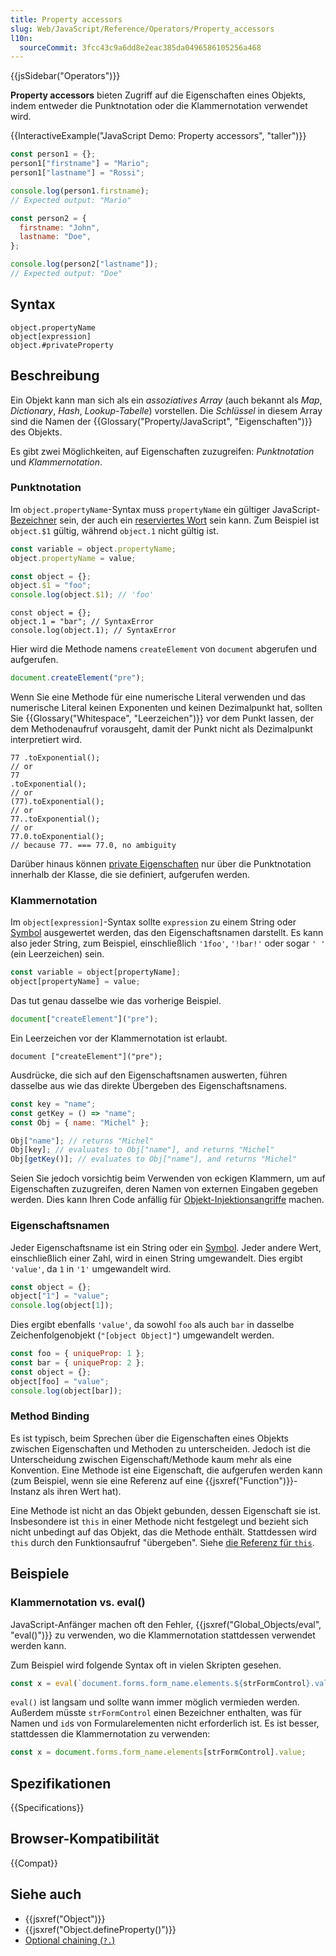 ```yaml
---
title: Property accessors
slug: Web/JavaScript/Reference/Operators/Property_accessors
l10n:
  sourceCommit: 3fcc43c9a6dd8e2eac385da0496586105256a468
---
```


{{jsSidebar("Operators")}}

**Property accessors** bieten Zugriff auf die Eigenschaften eines Objekts, indem entweder die Punktnotation oder die Klammernotation verwendet wird.

{{InteractiveExample("JavaScript Demo: Property accessors", "taller")}}

```js interactive-example
const person1 = {};
person1["firstname"] = "Mario";
person1["lastname"] = "Rossi";

console.log(person1.firstname);
// Expected output: "Mario"

const person2 = {
  firstname: "John",
  lastname: "Doe",
};

console.log(person2["lastname"]);
// Expected output: "Doe"
```

## Syntax

```js-nolint
object.propertyName
object[expression]
object.#privateProperty
```

## Beschreibung

Ein Objekt kann man sich als ein _assoziatives Array_ (auch bekannt als _Map_, _Dictionary_, _Hash_, _Lookup-Tabelle_) vorstellen. Die _Schlüssel_ in diesem Array sind die Namen der {{Glossary("Property/JavaScript", "Eigenschaften")}} des Objekts.

Es gibt zwei Möglichkeiten, auf Eigenschaften zuzugreifen: _Punktnotation_ und _Klammernotation_.

### Punktnotation

Im `object.propertyName`-Syntax muss `propertyName` ein gültiger JavaScript-[Bezeichner](/de/docs/Web/JavaScript/Reference/Lexical_grammar#identifiers) sein, der auch ein [reserviertes Wort](/de/docs/Web/JavaScript/Reference/Lexical_grammar#keywords) sein kann. Zum Beispiel ist `object.$1` gültig, während `object.1` nicht gültig ist.

```js
const variable = object.propertyName;
object.propertyName = value;
```

```js
const object = {};
object.$1 = "foo";
console.log(object.$1); // 'foo'
```

```js-nolint example-bad
const object = {};
object.1 = "bar"; // SyntaxError
console.log(object.1); // SyntaxError
```

Hier wird die Methode namens `createElement` von `document` abgerufen und aufgerufen.

```js
document.createElement("pre");
```

Wenn Sie eine Methode für eine numerische Literal verwenden und das numerische Literal keinen Exponenten und keinen Dezimalpunkt hat, sollten Sie {{Glossary("Whitespace", "Leerzeichen")}} vor dem Punkt lassen, der dem Methodenaufruf vorausgeht, damit der Punkt nicht als Dezimalpunkt interpretiert wird.

```js-nolint
77 .toExponential();
// or
77
.toExponential();
// or
(77).toExponential();
// or
77..toExponential();
// or
77.0.toExponential();
// because 77. === 77.0, no ambiguity
```

Darüber hinaus können [private Eigenschaften](/de/docs/Web/JavaScript/Reference/Classes/Private_properties) nur über die Punktnotation innerhalb der Klasse, die sie definiert, aufgerufen werden.

### Klammernotation

Im `object[expression]`-Syntax sollte `expression` zu einem String oder [Symbol](/de/docs/Web/JavaScript/Reference/Global_Objects/Symbol) ausgewertet werden, das den Eigenschaftsnamen darstellt. Es kann also jeder String, zum Beispiel, einschließlich `'1foo'`, `'!bar!'` oder sogar `' '` (ein Leerzeichen) sein.

```js
const variable = object[propertyName];
object[propertyName] = value;
```

Das tut genau dasselbe wie das vorherige Beispiel.

```js
document["createElement"]("pre");
```

Ein Leerzeichen vor der Klammernotation ist erlaubt.

```js-nolint
document ["createElement"]("pre");
```

Ausdrücke, die sich auf den Eigenschaftsnamen auswerten, führen dasselbe aus wie das direkte Übergeben des Eigenschaftsnamens.

```js
const key = "name";
const getKey = () => "name";
const Obj = { name: "Michel" };

Obj["name"]; // returns "Michel"
Obj[key]; // evaluates to Obj["name"], and returns "Michel"
Obj[getKey()]; // evaluates to Obj["name"], and returns "Michel"
```

Seien Sie jedoch vorsichtig beim Verwenden von eckigen Klammern, um auf Eigenschaften zuzugreifen, deren Namen von externen Eingaben gegeben werden. Dies kann Ihren Code anfällig für [Objekt-Injektionsangriffe](https://github.com/eslint-community/eslint-plugin-security/blob/main/docs/the-dangers-of-square-bracket-notation.md) machen.

### Eigenschaftsnamen

Jeder Eigenschaftsname ist ein String oder ein [Symbol](/de/docs/Web/JavaScript/Reference/Global_Objects/Symbol). Jeder andere Wert, einschließlich einer Zahl, wird in einen String umgewandelt. Dies ergibt `'value'`, da `1` in `'1'` umgewandelt wird.

```js
const object = {};
object["1"] = "value";
console.log(object[1]);
```

Dies ergibt ebenfalls `'value'`, da sowohl `foo` als auch `bar` in dasselbe Zeichenfolgenobjekt (`"[object Object]"`) umgewandelt werden.

```js
const foo = { uniqueProp: 1 };
const bar = { uniqueProp: 2 };
const object = {};
object[foo] = "value";
console.log(object[bar]);
```

### Method Binding

Es ist typisch, beim Sprechen über die Eigenschaften eines Objekts zwischen Eigenschaften und Methoden zu unterscheiden. Jedoch ist die Unterscheidung zwischen Eigenschaft/Methode kaum mehr als eine Konvention. Eine Methode ist eine Eigenschaft, die aufgerufen werden kann (zum Beispiel, wenn sie eine Referenz auf eine {{jsxref("Function")}}-Instanz als ihren Wert hat).

Eine Methode ist nicht an das Objekt gebunden, dessen Eigenschaft sie ist. Insbesondere ist `this` in einer Methode nicht festgelegt und bezieht sich nicht unbedingt auf das Objekt, das die Methode enthält. Stattdessen wird `this` durch den Funktionsaufruf "übergeben". Siehe [die Referenz für `this`](/de/docs/Web/JavaScript/Reference/Operators/this).

## Beispiele

### Klammernotation vs. eval()

JavaScript-Anfänger machen oft den Fehler, {{jsxref("Global_Objects/eval", "eval()")}} zu verwenden, wo die Klammernotation stattdessen verwendet werden kann.

Zum Beispiel wird folgende Syntax oft in vielen Skripten gesehen.

```js
const x = eval(`document.forms.form_name.elements.${strFormControl}.value`);
```

`eval()` ist langsam und sollte wann immer möglich vermieden werden. Außerdem müsste `strFormControl` einen Bezeichner enthalten, was für Namen und `id`s von Formularelementen nicht erforderlich ist. Es ist besser, stattdessen die Klammernotation zu verwenden:

```js
const x = document.forms.form_name.elements[strFormControl].value;
```

## Spezifikationen

{{Specifications}}

## Browser-Kompatibilität

{{Compat}}

## Siehe auch

- {{jsxref("Object")}}
- {{jsxref("Object.defineProperty()")}}
- [Optional chaining (`?.`)](/de/docs/Web/JavaScript/Reference/Operators/Optional_chaining)
